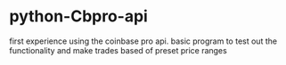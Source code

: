 # python-Cbpro-api
first experience using the coinbase pro api. 
basic program to test out the functionality and make trades based of preset price ranges 
